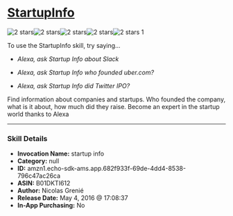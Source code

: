 # [StartupInfo](http://alexa.amazon.com/#skills/amzn1.echo-sdk-ams.app.682f933f-69de-4dd4-8538-796c47ac26ca)
![2 stars](../../images/ic_star_black_18dp_1x.png)![2 stars](../../images/ic_star_black_18dp_1x.png)![2 stars](../../images/ic_star_border_black_18dp_1x.png)![2 stars](../../images/ic_star_border_black_18dp_1x.png)![2 stars](../../images/ic_star_border_black_18dp_1x.png) 1

To use the StartupInfo skill, try saying...

* *Alexa, ask Startup Info about Slack*

* *Alexa, ask Startup Info who founded uber.com?*

* *Alexa, ask Startup Info did Twitter IPO?*

Find information about companies and startups. Who founded the company, what is it about, how much did they raise.
Become an expert in the startup world thanks to Alexa

***

### Skill Details

* **Invocation Name:** startup info
* **Category:** null
* **ID:** amzn1.echo-sdk-ams.app.682f933f-69de-4dd4-8538-796c47ac26ca
* **ASIN:** B01DKTI612
* **Author:** Nicolas Grenié
* **Release Date:** May 4, 2016 @ 17:08:37
* **In-App Purchasing:** No
